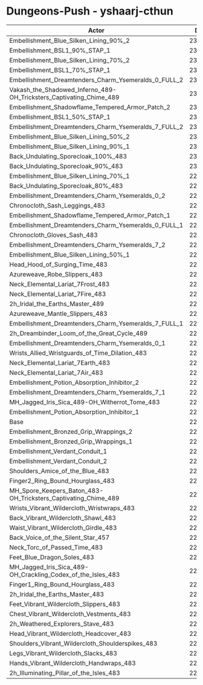 # Dungeons-Push - yshaarj-cthun
| Actor | DPS | Increase |
|---|:---:|:---:|
|Embellishment_Blue_Silken_Lining_90%_2|234482|3.53%|
|Embellishment_BSL1_90%_STAP_1|233362|3.03%|
|Embellishment_Blue_Silken_Lining_70%_2|232715|2.75%|
|Embellishment_BSL1_70%_STAP_1|232443|2.63%|
|Embellishment_Dreamtenders_Charm_Ysemeralds_0_FULL_2|232255|2.54%|
|Vakash_the_Shadowed_Inferno_489-OH_Tricksters_Captivating_Chime_489|232254|2.54%|
|Embellishment_Shadowflame_Tempered_Armor_Patch_2|232080|2.47%|
|Embellishment_BSL1_50%_STAP_1|231542|2.23%|
|Embellishment_Dreamtenders_Charm_Ysemeralds_7_FULL_2|231392|2.16%|
|Embellishment_Blue_Silken_Lining_50%_2|230948|1.97%|
|Embellishment_Blue_Silken_Lining_90%_1|230506|1.77%|
|Back_Undulating_Sporecloak_100%_483|230373|1.71%|
|Back_Undulating_Sporecloak_90%_483|230015|1.56%|
|Embellishment_Blue_Silken_Lining_70%_1|229617|1.38%|
|Back_Undulating_Sporecloak_80%_483|229581|1.36%|
|Embellishment_Dreamtenders_Charm_Ysemeralds_0_2|229345|1.26%|
|Chronocloth_Sash_Leggings_483|229319|1.25%|
|Embellishment_Shadowflame_Tempered_Armor_Patch_1|229265|1.22%|
|Embellishment_Dreamtenders_Charm_Ysemeralds_0_FULL_1|229060|1.13%|
|Chronocloth_Gloves_Sash_483|228941|1.08%|
|Embellishment_Dreamtenders_Charm_Ysemeralds_7_2|228923|1.07%|
|Embellishment_Blue_Silken_Lining_50%_1|228699|0.97%|
|Head_Hood_of_Surging_Time_483|228692|0.97%|
|Azureweave_Robe_Slippers_483|228524|0.90%|
|Neck_Elemental_Lariat_7Frost_483|228326|0.81%|
|Neck_Elemental_Lariat_7Fire_483|228322|0.81%|
|2h_Iridal_the_Earths_Master_489|228214|0.76%|
|Azureweave_Mantle_Slippers_483|228143|0.73%|
|Embellishment_Dreamtenders_Charm_Ysemeralds_7_FULL_1|228095|0.71%|
|2h_Dreambinder_Loom_of_the_Great_Cycle_489|227863|0.61%|
|Embellishment_Dreamtenders_Charm_Ysemeralds_0_1|227752|0.56%|
|Wrists_Allied_Wristguards_of_Time_Dilation_483|227584|0.48%|
|Neck_Elemental_Lariat_7Earth_483|227582|0.48%|
|Neck_Elemental_Lariat_7Air_483|227462|0.43%|
|Embellishment_Potion_Absorption_Inhibitor_2|227205|0.31%|
|Embellishment_Dreamtenders_Charm_Ysemeralds_7_1|227038|0.24%|
|MH_Jagged_Iris_Sica_489-OH_Witherrot_Tome_483|227033|0.24%|
|Embellishment_Potion_Absorption_Inhibitor_1|226826|0.15%|
|Base|226492|0.00%|
|Embellishment_Bronzed_Grip_Wrappings_2|226475|-0.01%|
|Embellishment_Bronzed_Grip_Wrappings_1|226474|-0.01%|
|Embellishment_Verdant_Conduit_1|226473|-0.01%|
|Embellishment_Verdant_Conduit_2|226461|-0.01%|
|Shoulders_Amice_of_the_Blue_483|226445|-0.02%|
|Finger2_Ring_Bound_Hourglass_483|226241|-0.11%|
|MH_Spore_Keepers_Baton_483-OH_Tricksters_Captivating_Chime_489|226122|-0.16%|
|Wrists_Vibrant_Wildercloth_Wristwraps_483|226000|-0.22%|
|Back_Vibrant_Wildercloth_Shawl_483|225935|-0.25%|
|Waist_Vibrant_Wildercloth_Girdle_483|225820|-0.30%|
|Back_Voice_of_the_Silent_Star_457|225763|-0.32%|
|Neck_Torc_of_Passed_Time_483|225640|-0.38%|
|Feet_Blue_Dragon_Soles_483|225541|-0.42%|
|MH_Jagged_Iris_Sica_489-OH_Crackling_Codex_of_the_Isles_483|225289|-0.53%|
|Finger1_Ring_Bound_Hourglass_483|225286|-0.53%|
|2h_Iridal_the_Earths_Master_483|225239|-0.55%|
|Feet_Vibrant_Wildercloth_Slippers_483|225219|-0.56%|
|Chest_Vibrant_Wildercloth_Vestments_483|225149|-0.59%|
|2h_Weathered_Explorers_Stave_483|225037|-0.64%|
|Head_Vibrant_Wildercloth_Headcover_483|224958|-0.68%|
|Shoulders_Vibrant_Wildercloth_Shoulderspikes_483|224805|-0.74%|
|Legs_Vibrant_Wildercloth_Slacks_483|224591|-0.84%|
|Hands_Vibrant_Wildercloth_Handwraps_483|224304|-0.97%|
|2h_Illuminating_Pillar_of_the_Isles_483|223718|-1.22%|
